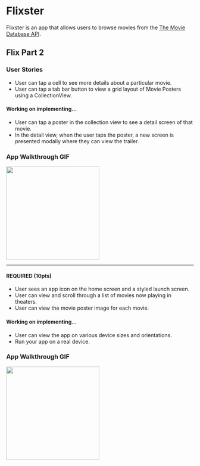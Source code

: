 # Flixster

Flixster is an app that allows users to browse movies from the [The Movie Database API](http://docs.themoviedb.apiary.io/#).

## Flix Part 2

### User Stories
- User can tap a cell to see more details about a particular movie.
- User can tap a tab bar button to view a grid layout of Movie Posters using a CollectionView.

#### Working on implementing...
- User can tap a poster in the collection view to see a detail screen of that movie.
- In the detail view, when the user taps the poster, a new screen is presented modally where they can view the trailer.

### App Walkthrough GIF
<img src="http://g.recordit.co/F3m7B95ggw.gif" width=250><br>

---

#### REQUIRED (10pts)
- User sees an app icon on the home screen and a styled launch screen.
- User can view and scroll through a list of movies now playing in theaters.
- User can view the movie poster image for each movie.

#### Working on implementing...
- User can view the app on various device sizes and orientations.
- Run your app on a real device.

### App Walkthrough GIF
<img src="http://g.recordit.co/jhRX44fG5t.gif" width=250><br>
